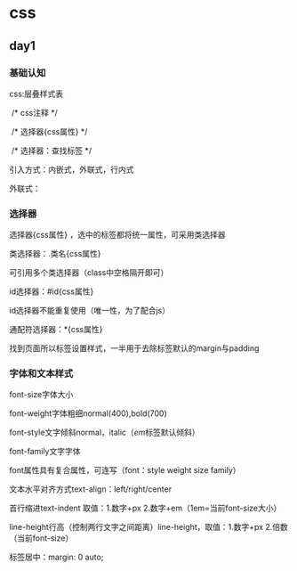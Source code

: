 # css

## day1

### 基础认知

css:层叠样式表

​    /* css注释 */

​    /* 选择器{css属性} */

​    /* 选择器：查找标签 */

引入方式：内嵌式，外联式，行内式

外联式：<link rel="stylesheet" href="./day1.css">

### 选择器

选择器{css属性} ，选中的标签都将统一属性，可采用类选择器

类选择器：.类名{css属性}

可引用多个类选择器（class中空格隔开即可）

id选择器：#id{css属性}

id选择器不能重复使用（唯一性，为了配合js）

通配符选择器：*{css属性}

找到页面所以标签设置样式，一半用于去除标签默认的margin与padding

### 字体和文本样式

font-size字体大小

font-weight字体粗细normal(400),bold(700)

font-style文字倾斜normal，italic（<em>em</em>标签默认倾斜）

font-family文字字体

font属性具有复合属性，可连写（font：style weight size family）

文本水平对齐方式text-align：left/right/center

首行缩进text-indent 取值：1.数字+px 2.数字+em（1em=当前font-size大小）

line-height行高（控制两行文字之间距离）line-height，取值：1.数字+px 2.倍数（当前font-size）

 标签居中：margin: 0 auto;